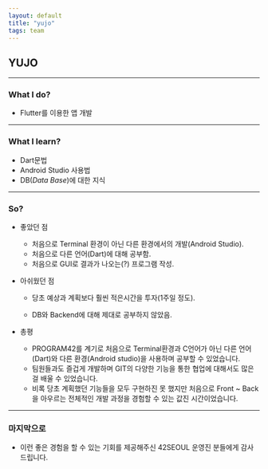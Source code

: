 ```yaml
---
layout: default
title: "yujo"
tags: team
---
```


## YUJO

---

### What I do?

- Flutter를 이용한 앱 개발

---

### What I learn?

- Dart문법
- Android Studio 사용법
- DB(*Data Base*)에 대한 지식

---

### So?

- 좋았던 점

  - 처음으로 Terminal 환경이 아닌 다른 환경에서의 개발(Android Studio).
  - 처음으로 다른 언어(Dart)에 대해 공부함.
  - 처음으로 GUI로 결과가 나오는(?) 프로그램 작성.

- 아쉬웠던 점

  - 당초 예상과 계획보다 훨씬 적은시간을 투자(1주일 정도).

  - DB와 Backend에 대해 제대로 공부하지 않았음.

- 총평

  - PROGRAM42를 계기로 처음으로 Terminal환경과 C언어가 아닌 다른 언어(Dart)와 다른 환경(Android studio)을 사용하며 공부할 수 있었습니다.
  - 팀원들과도 즐겁게 개발하며 GIT의 다양한 기능을 통한 협업에 대해서도 많은걸 배울 수 있었습니다.
  - 비록 당초 계획했던 기능들을 모두 구현하진 못 했지만 처음으로 Front ~ Back을 아우르는 전체적인 개발 과정을 경험할 수 있는 값진 시간이었습니다.

___

### 마지막으로

- 이런 좋은 경험을 할 수 있는 기회를 제공해주신 42SEOUL 운영진 분들에게 감사 드립니다.
